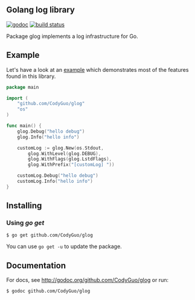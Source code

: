 ## Golang log library

[![godoc](http://img.shields.io/badge/godoc-reference-blue.svg?style=flat)](https://godoc.org/github.com/CodyGuo/glog) [![build status](https://img.shields.io/travis/CodyGuo/glog/master.svg?style=flat-square)](https://travis-ci.org/CodyGuo/glog)

Package glog implements a log infrastructure for Go.

## Example

Let's have a look at an [example](examples/main.go) which demonstrates most
of the features found in this library.

```go
package main

import (
	"github.com/CodyGuo/glog"
	"os"
)

func main() {
	glog.Debug("hello debug")
	glog.Info("hello info")

	customLog := glog.New(os.Stdout,
		glog.WithLevel(glog.DEBUG),
		glog.WithFlags(glog.LstdFlags),
		glog.WithPrefix("[customLog] "))

	customLog.Debug("hello debug")
	customLog.Info("hello info")
}
```

## Installing

### Using *go get*
    $ go get github.com/CodyGuo/glog

You can use `go get -u` to update the package.

## Documentation

For docs, see http://godoc.org/github.com/CodyGuo/glog or run:

    $ godoc github.com/CodyGuo/glog
